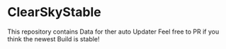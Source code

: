 # ClearSkyStable
This repository contains Data for ther auto Updater
Feel free to PR if you think the newest Build is stable!
